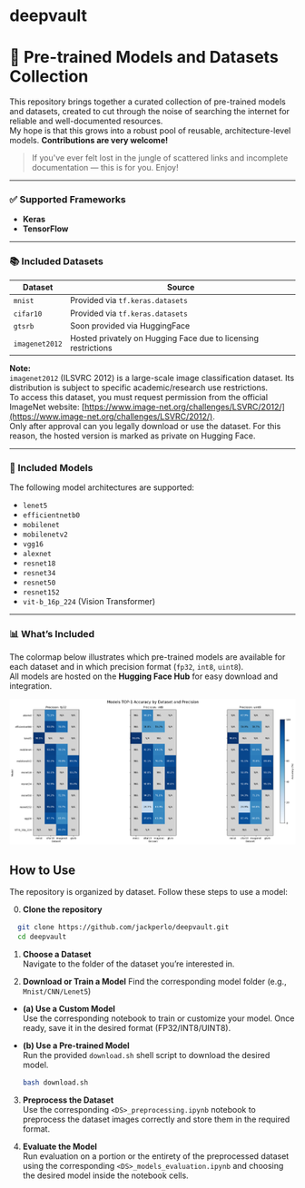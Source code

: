 # deepvault
# 🧠 Pre-trained Models and Datasets Collection

This repository brings together a curated collection of pre-trained models and datasets, created to cut through the noise of searching the internet for reliable and well-documented resources.  
My hope is that this grows into a robust pool of reusable, architecture-level models. **Contributions are very welcome!**

> If you've ever felt lost in the jungle of scattered links and incomplete documentation — this is for you. Enjoy!

---

### ✅ Supported Frameworks

- **Keras**
- **TensorFlow**

---

### 📚 Included Datasets

| Dataset        | Source                                                             |
|----------------|--------------------------------------------------------------------|
| `mnist`        | Provided via `tf.keras.datasets`                                   |
| `cifar10`      | Provided via `tf.keras.datasets`                                   |
| `gtsrb`        | Soon provided via HuggingFace                                      |
| `imagenet2012` | Hosted privately on Hugging Face due to licensing restrictions     |

**Note:**  
`imagenet2012` (ILSVRC 2012) is a large-scale image classification dataset. Its distribution is subject to specific academic/research use restrictions.  
To access this dataset, you must request permission from the official ImageNet website: [https://www.image-net.org/challenges/LSVRC/2012/](https://www.image-net.org/challenges/LSVRC/2012/).  
Only after approval can you legally download or use the dataset. For this reason, the hosted version is marked as private on Hugging Face.

---

### 🧠 Included Models

The following model architectures are supported:

- `lenet5`
- `efficientnetb0`
- `mobilenet`
- `mobilenetv2`
- `vgg16`
- `alexnet`
- `resnet18`
- `resnet34`
- `resnet50`
- `resnet152`
- `vit-b_16p_224` (Vision Transformer)

---

### 📊 What’s Included

The colormap below illustrates which pre-trained models are available for each dataset and in which precision format (`fp32`, `int8`, `uint8`).  
All models are hosted on the **Hugging Face Hub** for easy download and integration.

![Accuracy Heatmap](readme_assets/accuracy_map.png)

## How to Use

The repository is organized by dataset. Follow these steps to use a model:

0. **Clone the repository**

  ```bash
    git clone https://github.com/jackperlo/deepvault.git
    cd deepvault
  ```

1. **Choose a Dataset**  
  Navigate to the folder of the dataset you’re interested in.

2. **Download or Train a Model**
  Find the corresponding model folder (e.g., `Mnist/CNN/Lenet5`)

  - **(a) Use a Custom Model**  
    Use the corresponding notebook to train or customize your model. Once ready, save it in the desired format (FP32/INT8/UINT8).

  - **(b) Use a Pre-trained Model**  
    Run the provided `download.sh` shell script to download the desired model.

    ```bash
    bash download.sh
    ```

3. **Preprocess the Dataset**  
  Use the corresponding `<DS>_preprocessing.ipynb` notebook to preprocess the dataset images correctly and store them in the required format.

4. **Evaluate the Model**  
  Run evaluation on a portion or the entirety of the preprocessed dataset using the corresponding `<DS>_models_evaluation.ipynb` and choosing the desired model inside the notebook cells.
